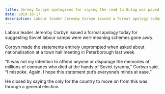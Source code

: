 ```yaml
---
title: Jeremy Corbyn apologises for saying the road to Gulag was paved with good intentions
date: 2019-10-17
description: Labour leader Jeremby Corbyn issued a formal apology today for suggesting Soviet labour camps were well-meaning schemes gone awry.
---
```


Labour leader Jeremby Corbyn issued a formal apology today for suggesting Soviet labour camps were well-meaning schemes gone awry.

Corbyn made the statements entirely unprompted when asked about nationalisation at a town hall meeting in Peterborough last week.

“It was not my intention to offend anyone or disparage the memories of millions of comrades who died at the hands of Soviet tyranny,” Corbyn said. “I mispoke. Again. I hope this statement put’s everyone’s minds at ease.”

He closed by saying the only for the country to move on from this was through a general election.
